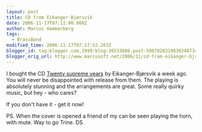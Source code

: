 ```yaml
---
layout: post
title: CD from Eikanger-Bjørsvik
date: 2006-11-17T07:11:00.000Z
author: Marcus Hammarberg
tags:
  - BrassBand
modified_time: 2006-11-17T07:17:52.263Z
blogger_id: tag:blogger.com,1999:blog-36533086.post-5087828319830246734
blogger_orig_url: http://www.marcusoft.net/2006/11/cd-from-eikanger-bjrsvik.html
---
```



I
bought the CD [Twenty supreme
years](http://www.4barsrest.com/shopping/cd_detail.asp?id=586) by
Eikanger-Bjørsvik a week ago. You will never be disappointed with
release from them. The playing is absolutely stunning and the
arrangements are great. Some really quirky music, but hey - who cares?

If you don't have it - get it now!

PS. When the cover is opened a friend of my can be seen playing the
horn, with mute. Way to go Trine.
DS
